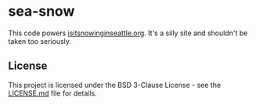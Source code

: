 # sea-snow

This code powers [isitsnowinginseattle.org](https://isitsnowinginseattle.org). It's a silly site and shouldn't be taken too seriously.

## License

This project is licensed under the BSD 3-Clause License - see the [LICENSE.md](LICENSE.md) file for details.
